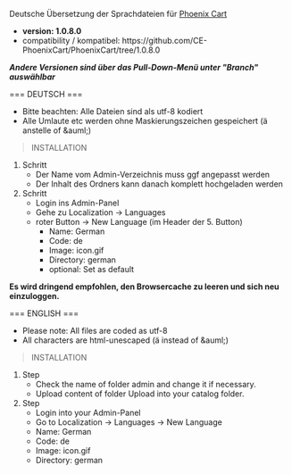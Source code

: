 <p>Deutsche Übersetzung der Sprachdateien für <a href="https://github.com/CE-PhoenixCart/PhoenixCart/">Phoenix Cart</a>

  <ul><li><strong>version: 1.0.8.0</strong></i></li>
  <li>compatibility / kompatibel:  
      https://github.com/CE-PhoenixCart/PhoenixCart/tree/1.0.8.0</li>
  </ul>
</p>
<p><strong><i>Andere Versionen sind über das Pull-Down-Menü unter "Branch" auswählbar</i></strong></p>

=== DEUTSCH ===  
<ul>
  <li>Bitte beachten: Alle Dateien sind als utf-8 kodiert</li>
  <li>Alle Umlaute etc werden ohne Maskierungszeichen gespeichert (ä anstelle of &amp;auml;)</li>
</ul>

> INSTALLATION

<p><ol>
  <li>Schritt
  <ul>
    <li>Der Name vom Admin-Verzeichnis muss ggf angepasst werden</li>
    <li>Der Inhalt des Ordners kann danach komplett hochgeladen werden</li>
  </ul></li>

  <li>Schritt
  <ul>
    <li>Login ins Admin-Panel</li>
    <li>Gehe zu Localization -> Languages </li>
    <li> roter Button -> New Language (im Header der 5. Button)
    <ul><li>   Name: German</li>
    <li>   Code: de</li>
    <li>   Image: icon.gif</li>
    <li>   Directory: german</li>
    <li>   optional: Set as default </li>
      </ul></ul></li>
  
</ol>  
<strong>Es wird dringend empfohlen, den Browsercache zu leeren und sich neu einzuloggen.</strong>
</p>

=== ENGLISH === 
<ul>
  <li>Please note: All files are coded as utf-8</li>
  <li>All characters are html-unescaped (ä instead of &amp;auml;)</li>
</ul>

> INSTALLATION

<p><ol>
  <li>Step
  <ul>
    <li>Check the name of folder admin and change it if necessary.</li>
    <li>Upload content of folder Upload into your catalog folder.</li>
  </ul></li>

<li>Step<br>
  <ul>
    <li>Login into your Admin-Panel</li>
    <li>Go to Localization -> Languages -> New Language</li>
    <li>Name: German</li>
    <li>Code: de</li>
    <li>Image: icon.gif</li>
    <li>  Directory: german</li>
  </ul></li>
</ol></p>
